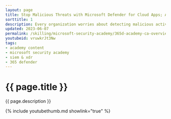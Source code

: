 ```yaml
---
layout: page
title: Stop Malicious Threats with Microsoft Defender for Cloud Apps; A 1-hour Overview
sorttitle: 1
description: Every organization worries about detecting malicious activity too late. Microsoft Defender for Cloud Apps, a Cloud Access Security Broker (CASB), uses AI/ML to continuously monitor and protect your cloud apps data. In one hour, learn how to discover Shadow IT, gain visibility into cloud app usage, and more.
updated: 2023-06-07
permalink: /skilling/microsoft-security-academy/365d-academy-ca-overview
youtubeid: vruwkrJt3Nw
tags: 
- academy content
- microsoft security academy
- siem & xdr
- 365 defender
---
```


# {{ page.title }}

{{ page.description }}

{% include youtubethumb.md showlink="true" %}
